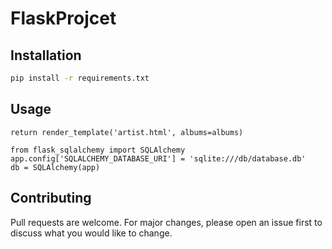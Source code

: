 # FlaskProjcet

## Installation
```bash
pip install -r requirements.txt
```

## Usage

```from flask import Flask, render_template, request, url_for, flash, redirect, Response
return render_template('artist.html', albums=albums)

from flask_sqlalchemy import SQLAlchemy
app.config['SQLALCHEMY_DATABASE_URI'] = 'sqlite:///db/database.db'
db = SQLAlchemy(app)

```

## Contributing
Pull requests are welcome. For major changes, please open an issue first to discuss what you would like to change.
